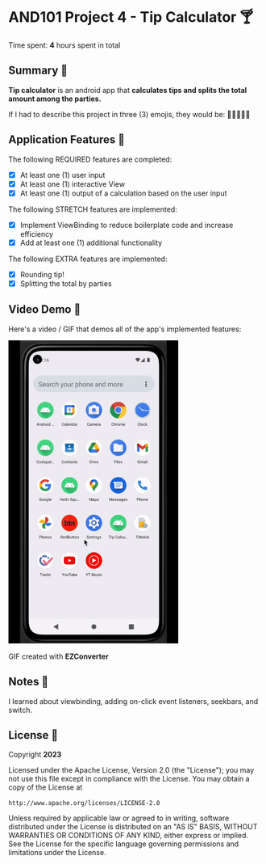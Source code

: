 <!-- (This is a comment) INSTRUCTIONS: Go through this page and fill out any **bolded** entries with their correct values.-->

# AND101 Project 4 - Tip Calculator 🍸 

Time spent: **4** hours spent in total

## Summary 🧮

**Tip calculator** is an android app that **calculates tips and splits the total amount among the parties.**

If I had to describe this project in three (3) emojis, they would be: **🧑‍🎨🧑‍💻📝**

## Application Features 🍕

<!-- (This is a comment) Please be sure to change the [ ] to [x] for any features you completed.  If a feature is not checked [x], you might miss the points for that item! -->

The following REQUIRED features are completed:

- [x] At least one (1) user input
- [x] At least one (1) interactive View
- [x] At least one (1) output of a calculation based on the user input

The following STRETCH features are implemented:

- [x] Implement ViewBinding to reduce boilerplate code and increase efficiency
- [x] Add at least one (1) additional functionality

The following EXTRA features are implemented:

- [x] Rounding tip!
- [x] Splitting the total by parties

## Video Demo 🍱

Here's a video / GIF that demos all of the app's implemented features:

<img src="https://github.com/sjnyth/tip-calc/blob/main/tip-calc.gif" height="600" alt="Gif of App">

GIF created with **EZConverter**

## Notes 🍮

I learned about viewbinding, adding on-click event listeners, seekbars, and switch. 

## License 🍧

Copyright **2023**

Licensed under the Apache License, Version 2.0 (the "License");
you may not use this file except in compliance with the License.
You may obtain a copy of the License at

    http://www.apache.org/licenses/LICENSE-2.0

Unless required by applicable law or agreed to in writing, software
distributed under the License is distributed on an "AS IS" BASIS,
WITHOUT WARRANTIES OR CONDITIONS OF ANY KIND, either express or implied.
See the License for the specific language governing permissions and
limitations under the License.
